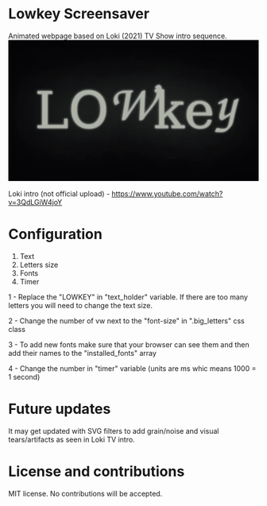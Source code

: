# Lowkey Screensaver
Animated webpage based on Loki (2021) TV Show intro sequence.
![Demonstration](https://raw.githubusercontent.com/Qronikarz/LowkeyScreensaver/main/demo.gif "supposed result of running the page")

Loki intro (not official upload) - https://www.youtube.com/watch?v=3QdLGiW4joY

# Configuration
1. Text
2. Letters size
3. Fonts
4. Timer

1 - Replace the "LOWKEY" in "text_holder" variable. If there are too many letters you will need to change the text size.

2 - Change the number of vw next to the "font-size" in ".big_letters" css class

3 - To add new fonts make sure that your browser can see them and then add their names to the "installed_fonts" array

4 - Change the number in "timer" variable (units are ms whic means 1000 = 1 second)

# Future updates
It may get updated with SVG filters to add grain/noise and visual tears/artifacts as seen in Loki TV intro.

# License and contributions
MIT license. No contributions will be accepted.
